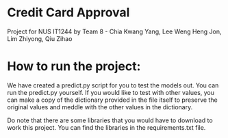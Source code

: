 # Credit Card Approval
 Project for NUS IT1244 by Team 8 - Chia Kwang Yang, Lee Weng Heng Jon,  Lim Zhiyong, Qiu Zihao 

# How to run the project:
We have created a predict.py script for you to test the models out.
You can run the predict.py yourself.
If you would like to test with other values, you can make a copy of the dictionary provided in the file itself to preserve the original values and meddle with the other values in the dictionary. 

Do note that there are some libraries that you would have to download to work this project.
You can find the libraries in the requirements.txt file.
